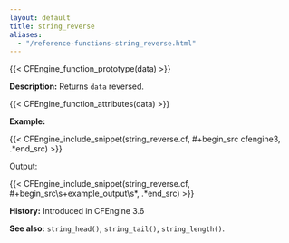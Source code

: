```yaml
---
layout: default
title: string_reverse
aliases:
  - "/reference-functions-string_reverse.html"
---
```


{{< CFEngine_function_prototype(data) >}}

**Description:** Returns `data` reversed.

{{< CFEngine_function_attributes(data) >}}

**Example:**

{{< CFEngine_include_snippet(string_reverse.cf, #\+begin_src cfengine3, .*end_src) >}}

Output:

{{< CFEngine_include_snippet(string_reverse.cf, #\+begin_src\s+example_output\s*, .*end_src) >}}

**History:** Introduced in CFEngine 3.6

**See also:** `string_head()`, `string_tail()`, `string_length()`.
